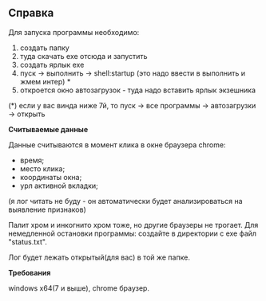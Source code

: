 ﻿Справка
-------
Для запуска программы необходимо:
1. создать папку 
2. туда скачать exe отсюда и запустить
3. создать ярлык exe 
4. пуск -> выполнить -> shell:startup (это надо ввести в выполнить и жмем интер) *
5. откроется окно автозагрузок - туда надо вставить ярлык экзешника 


(*) если у вас винда ниже 7й, то пуск -> все программы -> автозагрузки -> открыть


**Считываемые данные**

Данные считываются в момент клика в окне браузера chrome:
- время;
- место клика;
- координаты окна;
- урл активной вкладки;

(я лог читать не буду - он автоматически будет анализироваться на выявление признаков)

Палит хром и инкогнито хром тоже, но другие браузеры не трогает. Для немедленной остановки программы: создайте в директории с exe файл "status.txt".

Лог будет лежать открытый(для вас) в той же папке.


**Требования**

windows x64(7 и выше), chrome браузер.
